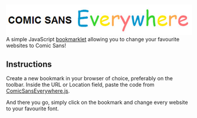 ![Comic Sans Everywhere](title.jpg)
A simple JavaScript [bookmarklet](http://en.wikipedia.org/wiki/Bookmarklet) allowing you to change your favourite websites to Comic Sans!

## Instructions
Create a new bookmark in your browser of choice, preferably on the toolbar.  Inside the URL or Location field, paste the code from [ComicSansEverywhere.js](/kyranjamie/ComicSansEverywhere/blob/master/ComicSansEverywhere.js).

And there you go, simply click on the bookmark and change every website to your favourite font.
